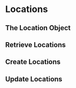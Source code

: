 # Locations

## The Location Object

## Retrieve Locations

## Create Locations

## Update Locations

 
